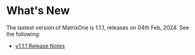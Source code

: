 # **What's New**

The lastest version of MatrixOne is 1.1.1, releases on 04th Feb, 2024. See the following:

* [v1.1.1 Release Notes](../Release-Notes/v1.1.1.md)
